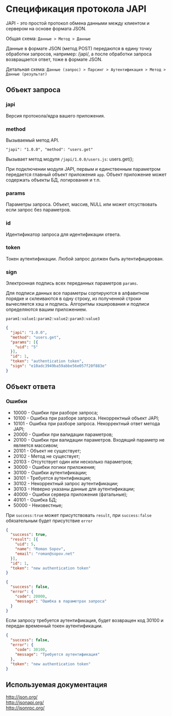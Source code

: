 # Спецификация протокола JAPI

JAPI - это простой протокол обмена данными между клиентом и сервером на основе формата JSON.

Общая схема: ``Данные > Метод > Данные``

Данные в формате JSON (метод POST) передаются в едину точку обработки запросов, например: /japi/, а после обработки запроса возвращается ответ, тоже в формате JSON.

Детальная схема: ``Данные (запрос) > Парсинг > Аутентификация > Метод > Данные (результат)``

## Объект запроса

### japi

Версия протокола/ядра вашего приложения.

### method

Вызываемый метод API.

``
"japi": "1.0.0",
"method": "users.get"
``

Вызывает метод модуля ``/japi/1.0.0/users.js``: users.get();

При подключении модуля JAPI, первым и единственным параметром передается главный объект приложения ``app``. Объект приложение может содержать объекты БД, логирования и т.п.

### params

Параметры запроса. Объект, массив, NULL или может отсуствовать если запрос без параметров.

### id

Идентификатор запроса для идентификации ответа.

### token

Токен аутентификации. Любой запрос должен быть аутентифицирован.

### sign

Электронная подпись всех переданных параметров ``params``. 

Для подписи данных все параметры сортируются в алфавитном порядке и склеиваются в одну строку, из полученной строки вычесляется хэш и подпись. Алгоритмы хэширования и подписи определяются вашим приложением.

```
param1:value1:param2:value2:param3:value3
```

```json
{
  "japi": "1.0.0",
  "method": "users.get",
  "params": [{
    "uid": "5"
  }],
  "id": 1,
  "token": "authentication token",
  "sign": "e10adc3949ba59abbe56e057f20f883e"
}
```

## Объект ответа

### Ошибки

 - 10000 - Ошибки при разборе запроса;
 - 10100 - Ошибка при разборе запроса. Некорректный объект JAPI;
 - 10101 - Ошибка при разборе запроса. Некорректный ответ метода JAPI;
 - 20000 - Ошибки при валидации параметров;
 - 20100 - Ошибки при валидации параметров. Входящий параметр не является массивом;
 - 20101 - Объект не существует;
 - 20102 - Метод не существует;
 - 20103 - Отсутствует один или несколько параметров;
 - 30000 - Ошибки логики приложения;
 - 30100 - Ошибки аутентификации;
 - 30101 - Требуется аутентификация;
 - 30102 - Некорректный запрос аутентификации;
 - 30103 - Неверно указаны данные для аутентификации;
 - 40000 - Ошибки сервера приложения (фатальные);
 - 40101 - Ошибка БД;
 - 50000 - Неизвестные;

При ```success:true``` может присутствовать ```result```, при ```success:false``` обязательным будет присутствие ```error```

```json
{
  "success": true,
  "result": [{
    "uid": 5,
    "name": "Roman Sopov",
    "email": "roman@sopov.net"
  }],
  "id": 1,
  "token": "new authentication token"
}
```

```json
{
  "success": false,
  "error": {
    "code": 20000,
    "message": "Ошибка в параметрах запроса"
  }
}
```

Если запросу требуется аутентификация, будет возвращен код 30100 и передан временный токен аутентификации.

```json
{
  "success": false,
  "error": {
    "code": 30100,
    "message": "Требуется аутентификация"
  },
  "token": "new authentication token"
}
```

## Используемая документация

http://json.org/  
http://jsonapi.org/  
http://jsonrpc.org/

